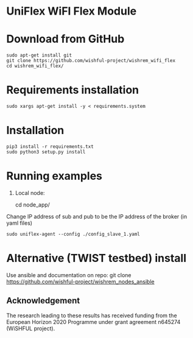 UniFlex WiFI Flex Module
============================

Download from GitHub
====================================

	sudo apt-get install git
	git clone https://github.com/wishful-project/wishrem_wifi_flex
	cd wishrem_wifi_flex/

Requirements installation
============

	sudo xargs apt-get install -y < requirements.system

Installation
============

	pip3 install -r requirements.txt
	sudo python3 setup.py install

Running examples
================

1. Local node:


	cd node_app/

Change IP address of sub and pub to be the IP address of the broker (in yaml files)

	sudo uniflex-agent --config ./config_slave_1.yaml


Alternative (TWIST testbed) install
================

Use ansible and documentation on repo:
	git clone https://github.com/wishful-project/wishrem_nodes_ansible

## Acknowledgement
The research leading to these results has received funding from the European
Horizon 2020 Programme under grant agreement n645274 (WiSHFUL project).
